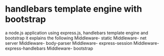 # handlebars template engine with bootstrap
a node.js application using express.js, handlebars template engine and bootstrap
it explains the following
   Middleware- static
   Middleware- net server
   Middleware- body-parser
   Middleware- express-session
   Middleware- express-handlebars
   Middleware- bootstrap
